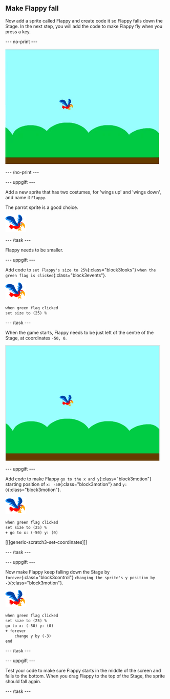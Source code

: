 ## Make Flappy fall

Now add a sprite called Flappy and create code it so Flappy falls down the Stage. In the next step, you will add the code to make Flappy fly when you press a key.

\--- no-print \---

![flappy falling animation](images/flappy-falling.gif)

\--- /no-print \---

\--- uppgift \---

Add a new sprite that has two costumes, for 'wings up' and 'wings down', and name it `Flappy`.

The parrot sprite is a good choice.

![parrot sprite](images/flappy-sprite.png)

\--- /task \---

Flappy needs to be smaller.

\--- uppgift \---

Add code to `set Flappy's size to 25%`{:class="block3looks"} `when the green flag is clicked`{:class="block3events"}.

![parrot sprite](images/flappy-sprite.png)

```blocks3
when green flag clicked
set size to (25) %
```

\--- /task \---

When the game starts, Flappy needs to be just left of the centre of the Stage, at coordinates `-50, 0`.

![flappy shown at the start position](images/flappy-starting-position.png)

\--- uppgift \---

Add code to make Flappy `go to the x and y`{:class="block3motion"} starting position of `x: -50`{:class="block3motion"} and `y: 0`{:class="block3motion"}.

![parrot sprite](images/flappy-sprite.png)

```blocks3
when green flag clicked
set size to (25) %
+ go to x: (-50) y: (0)
```

[[[generic-scratch3-set-coordinates]]]

\--- /task \---

\--- uppgift \---

Now make Flappy keep falling down the Stage by `forever`{:class="block3control"} `changing the sprite's y position by -3`{:class="block3motion"}.

![parrot sprite](images/flappy-sprite.png)

```blocks3
when green flag clicked
set size to (25) %
go to x: (-50) y: (0)
+ forever 
    change y by (-3)
end
```

\--- /task \---

\--- uppgift \---

Test your code to make sure Flappy starts in the middle of the screen and falls to the bottom. When you drag Flappy to the top of the Stage, the sprite should fall again.

\--- /task \---
